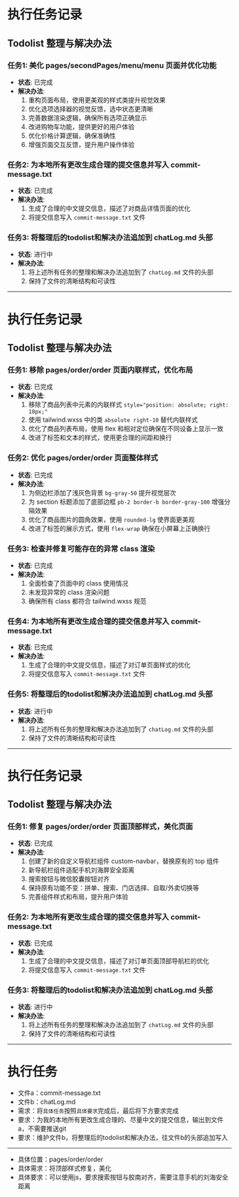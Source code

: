 # 执行任务记录

## Todolist 整理与解决办法

### 任务1: 美化 pages/secondPages/menu/menu 页面并优化功能
- **状态**: 已完成
- **解决办法**: 
    1. 重构页面布局，使用更美观的样式类提升视觉效果
    2. 优化选项选择器的视觉反馈，选中状态更清晰
    3. 完善数据渲染逻辑，确保所有选项正确显示
    4. 改进购物车功能，提供更好的用户体验
    5. 优化价格计算逻辑，确保准确性
    6. 增强页面交互反馈，提升用户操作体验

### 任务2: 为本地所有更改生成合理的提交信息并写入 commit-message.txt
- **状态**: 已完成
- **解决办法**: 
    1. 生成了合理的中文提交信息，描述了对商品详情页面的优化
    2. 将提交信息写入 `commit-message.txt` 文件

### 任务3: 将整理后的todolist和解决办法追加到 chatLog.md 头部
- **状态**: 进行中
- **解决办法**: 
    1. 将上述所有任务的整理和解决办法追加到了 `chatLog.md` 文件的头部
    2. 保持了文件的清晰结构和可读性

---

# 执行任务记录

## Todolist 整理与解决办法

### 任务1: 移除 pages/order/order 页面内联样式，优化布局
- **状态**: 已完成
- **解决办法**: 
    1. 移除了商品列表中元素的内联样式 `style="position: absolute; right: 10px;"`
    2. 使用 tailwind.wxss 中的类 `absolute right-10` 替代内联样式
    3. 优化了商品列表布局，使用 flex 和相对定位确保在不同设备上显示一致
    4. 改进了标签和文本的样式，使用更合理的间距和换行

### 任务2: 优化 pages/order/order 页面整体样式
- **状态**: 已完成
- **解决办法**: 
    1. 为侧边栏添加了浅灰色背景 `bg-gray-50` 提升视觉层次
    2. 为 section 标题添加了底部边框 `pb-2 border-b border-gray-100` 增强分隔效果
    3. 优化了商品图片的圆角效果，使用 `rounded-lg` 使界面更美观
    4. 改进了标签的展示方式，使用 `flex-wrap` 确保在小屏幕上正确换行

### 任务3: 检查并修复可能存在的异常 class 渲染
- **状态**: 已完成
- **解决办法**: 
    1. 全面检查了页面中的 class 使用情况
    2. 未发现异常的 class 渲染问题
    3. 确保所有 class 都符合 tailwind.wxss 规范

### 任务4: 为本地所有更改生成合理的提交信息并写入 commit-message.txt
- **状态**: 已完成
- **解决办法**: 
    1. 生成了合理的中文提交信息，描述了对订单页面样式的优化
    2. 将提交信息写入 `commit-message.txt` 文件

### 任务5: 将整理后的todolist和解决办法追加到 chatLog.md 头部
- **状态**: 进行中
- **解决办法**: 
    1. 将上述所有任务的整理和解决办法追加到了 `chatLog.md` 文件的头部
    2. 保持了文件的清晰结构和可读性

---

# 执行任务记录

## Todolist 整理与解决办法

### 任务1: 修复 pages/order/order 页面顶部样式，美化页面
- **状态**: 已完成
- **解决办法**: 
    1. 创建了新的自定义导航栏组件 custom-navbar，替换原有的 top 组件
    2. 新导航栏组件适配手机刘海屏安全距离
    3. 搜索按钮与微信胶囊按钮对齐
    4. 保持原有功能不变：拼单、搜索、门店选择、自取/外卖切换等
    5. 完善组件样式和布局，提升用户体验

### 任务2: 为本地所有更改生成合理的提交信息并写入 commit-message.txt
- **状态**: 已完成
- **解决办法**: 
    1. 生成了合理的中文提交信息，描述了对订单页面顶部导航栏的优化
    2. 将提交信息写入 `commit-message.txt` 文件

### 任务3: 将整理后的todolist和解决办法追加到 chatLog.md 头部
- **状态**: 进行中
- **解决办法**: 
    1. 将上述所有任务的整理和解决办法追加到了 `chatLog.md` 文件的头部
    2. 保持了文件的清晰结构和可读性

---

# 执行任务

- 文件a：commit-message.txt
- 文件b：chatLog.md
- 需求：将`具体任务`按照`具体要求`完成后，最后将下方要求完成
- 要求：为我的本地所有更改生成合理的、尽量中文的提交信息，输出到文件a，不需要推送git
- 要求：维护文件b，将整理后的todolist和解决办法，往文件b的头部追加写入

--- 

- 具体位置：pages/order/order
- 具体需求：将顶部样式修复，美化
- 具体要求：可以使用js，要求搜索按钮与胶南对齐，需要注意手机的刘海安全距离